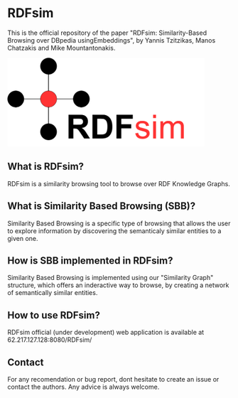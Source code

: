 # RDFsim


This is the official repository of the paper "RDFsim: Similarity-Based Browsing over DBpedia usingEmbeddings", by Yannis Tzitzikas, Manos Chatzakis and Mike Mountantonakis.

<img src="https://github.com/MChatzakis/RDFsim/blob/main/RDFsim/src/main/webapp/icons/rdfsim-logo4.png" alt="RDFsim Logo" height="200"> 



## What is RDFsim?
RDFsim is a similarity browsing tool to browse over RDF Knowledge Graphs. 

## What is Similarity Based Browsing (SBB)?
Similarity Based Browsing is a specific type of browsing that allows the user to explore information by discovering the semanticaly similar entities to a given one.

## How is SBB implemented in RDFsim?
Similarity Based Browsing is implemented using our "Similarity Graph" structure, which offers an inderactive way to browse, by creating a network of semantically similar entities.

## How to use RDFsim?
RDFsim official (under development) web application is available at 62.217.127.128:8080/RDFsim/

## Contact
For any recomendation or bug report, dont hesitate to create an issue or contact the authors. Any advice is always welcome.
